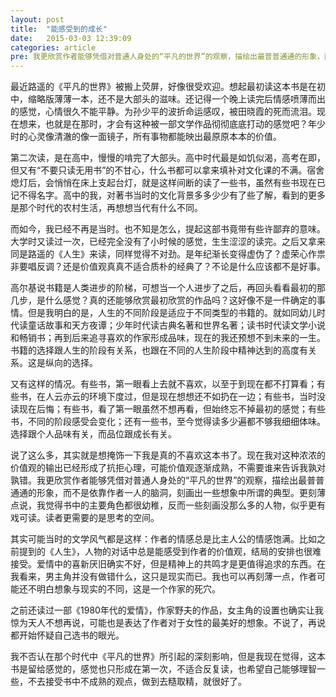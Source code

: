 ```yaml
---
layout: post
title:  "能感受到的成长"
date:   2015-03-03 12:39:09
categories: article
pre: 我更欣赏作者能够凭借对普通人身处的“平凡的世界”的观察，描绘出最普普通通的形象，而不是依靠作者一人的脑洞，刻画出一些想象中所谓的典型。更刻薄点说，我觉得书中的主要角色都很幼稚，反而一些刻画没那么多的人物，似乎更有戏可读。读者更需要的是思考的空间。
---
```


最近路遥的《平凡的世界》被搬上荧屏，好像很受欢迎。想起最初读这本书是在初中，缩略版薄薄一本，还不是大部头的滋味。还记得一个晚上读完后情感喷薄而出的感觉，心情很久不能平静。为孙少平的波折命运感叹，被田晓霞的死而流泪。现在想来，也就是在那时，才会有这种被一部文学作品彻彻底底打动的感觉吧？年少时的心灵像清澈的像一面镜子，所有事物都能映出最原原本本的价值。

第二次读，是在高中，慢慢的啃完了大部头。高中时代最是如饥似渴，高考在即，但又有“不要只读无用书”的不甘心，什么书都可以拿来填补对文化课的不满。宿舍熄灯后，会悄悄在床上支起台灯，就是这样间断的读了一些书，虽然有些书现在已记不得名字。高中的我，对著书当时的文化背景多多少少有了些了解，看到的更多是那个时代的农村生活，再想想当代有什么不同。

而如今，我已经不再是当时。也不知是怎么，提起这部书竟带有些许鄙弃的意味。大学时又读过一次，已经完全没有了小时候的感觉，生生涩涩的读完。之后又拿来同是路遥的《人生》来读，同样觉得不对劲。是年纪渐长变得虚伪了？虚荣心作祟非要唱反调？还是价值观真真不适合质朴的经典了？不论是什么应该都不是好事。

高尔基说书籍是人类进步的阶梯，可想当一个人进步了之后，再回头看看最初的那几步，是什么感觉？真的还能够欣赏最初欣赏的作品吗？这好像不是一件确定的事情。但是我明白的是，人生的不同阶段是适应于不同类型的书籍的。就如同幼儿时代读童话故事和天方夜谭；少年时代读古典名著和世界名著；读书时代读文学小说和畅销书；再到后来追寻喜欢的作家形成品味，现在的我还预想不到未来的一生。书籍的选择跟人生的阶段有关系，也跟在不同的人生阶段中精神达到的高度有关系。这是纵向的选择。

又有这样的情况。有些书，第一眼看上去就不喜欢，以至于到现在都不打算看；有些书，在人云亦云的环境下度过，但是现在想想还不如扔在一边；有些书，当时没读现在后悔；有些书，看了第一眼虽然不想再看，但始终忘不掉最初的感觉；有些书，不同的阶段感受会变化；还有一些书，至今觉得读多少遍都不够我细细体味。选择跟个人品味有关，而品位跟成长有关。

说了这么多，其实就是想掩饰一下我是真的不喜欢这本书了。现在我对这种浓浓的价值观的输出已经形成了抗拒心理，可能价值观逐渐成熟，不需要谁来告诉我孰对孰错。我更欣赏作者能够凭借对普通人身处的“平凡的世界”的观察，描绘出最普普通通的形象，而不是依靠作者一人的脑洞，刻画出一些想象中所谓的典型。更刻薄点说，我觉得书中的主要角色都很幼稚，反而一些刻画没那么多的人物，似乎更有戏可读。读者更需要的是思考的空间。

其实可能当时的文学风气都是这样：作者的情感总是比主人公的情感饱满。比如之前提到的《人生》，人物的对话中总是能感受到作者的价值观，结局的安排也很难接受。爱情中的喜新厌旧确实不好，但是精神上的共鸣才是更值得追求的东西。在我看来，男主角并没有做错什么，这只是现实而已。我也可以再刻薄一点，作者可能还不明白想象与现实的不同，这是一个作家的死穴。

之前还读过一部《1980年代的爱情》，作家野夫的作品，女主角的设置也确实让我惊为天人不想再说，可能也是表达了作者对于女性的最美好的想象。不说了，再说都开始怀疑自己选书的眼光。

我不否认在那个时代中《平凡的世界》所引起的深刻影响，但是我现在觉得，这本书是留给感觉的，感觉也只形成在第一次，不适合反复读，也希望自己能够理智一些，不去接受书中不成熟的观点，做到去糙取精，就很好了。




